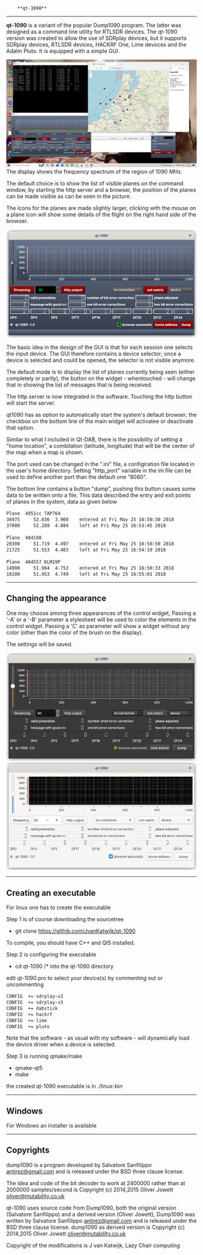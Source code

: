         **qt-1090**

----------------------------------------------------------------------------

**qt-1090** is a variant of the popular Dump1090 program. The latter was
designed  as a command line utility for RTLSDR devices. 
The qt-1090 version was created to allow the use of SDRplay devices,
but it supports SDRplay devices, RTLSDR devices, HACKRF One, Lime devoces
and the Adalm Pluto.
It is equipped  with a simple GUI.

![qt-1090 ](/qt-1090-1.png?raw=true)
The display shows the frequency spectrum of the region of 1090 MHz.

The default choice is to show the list of visible planes on the command window,
by starting the http server and a browser, the position of the planes
can be made visible as can be seen in the picture.

The icons for the planes are made slightly larger, clicking with the mouse
on a plane icon will show some details of the flight on the right hand
side of the browser.


![qt-1090 ](/qt-1090-A.png?raw=true)

The basic idea in the design of the GUI is that for each session one selects
the input device. The GUI therefore contains a device selector; once
a device is selected and could be opened, the selector is not visible
anymore.


The default mode is to display the list of planes currently being
seen (either completely or partly), the button on the widget - whentouched -
will change that in showing the list of messages that is being received.

The http server is now integrated in the software.
Touching the http button will start the server.

qt1090 has as option to automatically start the system's default browser,
the checkbox on the bottom line of the main widget will activatee
or deactivate that option.

Similar to what I included in Qt-DAB, there is the possibility of
setting a "home location",
a combilation (latitude, longitude) that will be the center of the map 
when a map is shown.

The port used can be changed in the ".ini" file, a configiration file
located in the user's home directory. Setting "http_port" variable
in the ini file can be used to define another port than the default
one "8080".

The bottom line contains a button "dump", pushing this button causes
some data to be written onto a file. This data described the entry and
exit points of planes in the system, data as given below

	Plane  4951cc TAP764
	36975     52.036  3.960    entered at Fri May 25 16:50:30 2018
	37000     52.289  4.084    left at Fri May 25 16:53:45 2018
	
	Plane  484188
	20300     51.719  4.497    entered at Fri May 25 16:50:50 2018
	21725     51.553  4.403    left at Fri May 25 16:54:19 2018
	
	Plane  484557 KLM19P
	14900     51.964  4.753    entered at Fri May 25 16:50:33 2018
	18100     51.953  4.749    left at Fri May 25 16:55:01 2018


--------------------------------------------------------------------------
Changing the appearance
--------------------------------------------------------------------------

One may choose among three appearances of the control widget,
Passing a '-A' or a '-B' parameter a stylesheet will be used to
color the elements in the control  widget.
Passing a 'C' as parameter will show a widget without any color (other than the
color of the brush on the display).

The settings will be saved.

![qt-1090 ](/qt-1090-B.png?raw=true)
![qt-1090 ](/qt-1090-C.png?raw=true)

---------------------------------------------------------------------------
Creating an executable
---------------------------------------------------------------------------
For linux one has to create the executable

Step 1 is of course downloading the sourcetree

* git clone https://githib.com/JvanKatwijk/qt-1090

To compile, you should have C++ and Qt5 installed.

Step 2 is configuring the executable 

* cd qt-1090			/* into the qt-1090 directory
 
edit qt-1090.pro to select your device(s) by commenting out or uncommenting

	CONFIG  += sdrplay-v2
	CONFIG  += sdrplay-v3
	CONFIG  += dabstick
	CONFIG  += hackrf
    CONFIG  += lime
    CONFIG  += pluto

Note that the software - as usual with my software - will dynamically load
the device driver when a device is selected.

Step 3 is running qmake/make

* qmake-qt5
* make

the created qt-1090 executable is in ./linux-bin

---------------------------------------------------------------------------
Windows
---------------------------------------------------------------------------

For Windows an installer is available

---------------------------------------------------------------------------
Copyrights
---------------------------------------------------------------------------

dump1090 is a program developed by Salvatore Sanfilippo <antirez@gmail.com>
and is released under the BSD three clause license.

The idea and code of the bit decoder to work at 2400000 rather than at
2000000 samples/second is
Copyright (c) 2014,2015 Oliver Jowett <oliver@mutability.co.uk>

qt-1090 uses source code from Dump1090, both the 
original version (Salvatore Sanfilippo) and a derived version (Oliver Jowett),
Dump1090 was written by Salvatore Sanfilippo <antirez@gmail.com> and is
released under the BSD three clause license.
dump1090  as derived version is Copyright (c) 2014,2015 Oliver Jowett
<oliver@mutability.co.uk>

Copyright of the modifications is J van Katwijk, Lazy Chair computing

